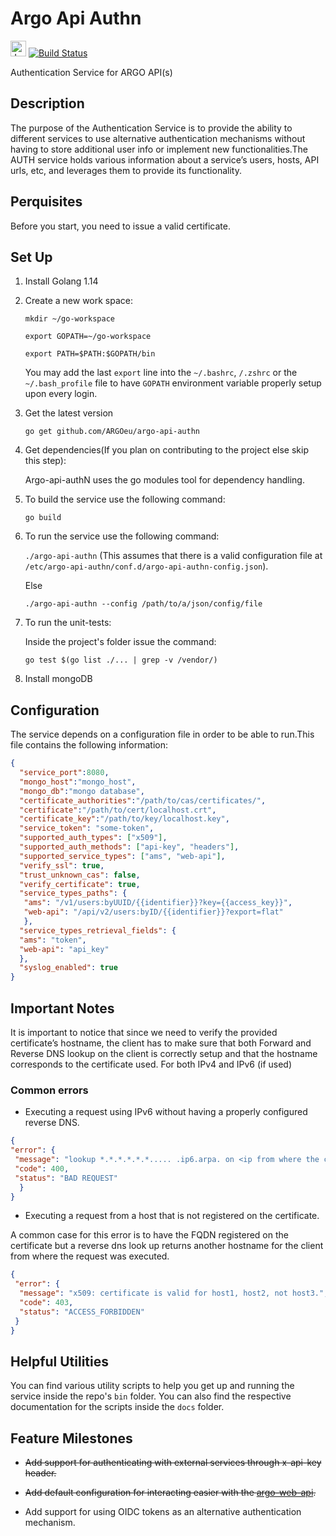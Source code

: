 # Argo Api Authn

<img src="https://jenkins.argo.grnet.gr/static/3c75a153/images/headshot.png" alt="Jenkins" width="25"/> [![Build Status](https://jenkins.argo.grnet.gr/job/argo-api-authn_devel/badge/icon)](https://jenkins.argo.grnet.gr/job/argo-api-authn_devel)

Authentication Service for ARGO API(s)


## Description

The purpose of the Authentication Service is to provide the ability to different services to use alternative authentication mechanisms without having to store additional user info or implement new functionalities.The AUTH service holds various information about a service’s users, hosts, API urls, etc, and leverages them to provide its functionality. 

## Perquisites

Before you start, you need to issue a valid certificate.

## Set Up

1. Install Golang 1.14
2. Create a new work space:

      `mkdir ~/go-workspace`
      
      `export GOPATH=~/go-workspace`
      
      `export PATH=$PATH:$GOPATH/bin`

     You may add the last `export` line into the `~/.bashrc`, `/.zshrc` or the `~/.bash_profile` file to have `GOPATH` environment variable properly setup upon every login.

3. Get the latest version

      `go get github.com/ARGOeu/argo-api-authn`

4. Get dependencies(If you plan on contributing to the project else skip this step):

   Argo-api-authN uses the go modules tool for dependency handling.
    
5. To build the service use the following command:

      `go build`

6. To run the service use the following command:

      `./argo-api-authn` (This assumes that there is a valid configuration file at `/etc/argo-api-authn/conf.d/argo-api-authn-config.json`).
      
      Else
      
      `./argo-api-authn --config /path/to/a/json/config/file`

7. To run the unit-tests:

    Inside the project's folder issue the command:

      `go test $(go list ./... | grep -v /vendor/)`
 
 8. Install mongoDB
 
 
 ## Configuration
 
 The service depends on a configuration file in order to be able to run.This file contains the following information:
 
 ```json
 {
   "service_port":8080,
   "mongo_host":"mongo_host",
   "mongo_db":"mongo database",
   "certificate_authorities":"/path/to/cas/certificates/",
   "certificate":"/path/to/cert/localhost.crt",
   "certificate_key":"/path/to/key/localhost.key",
   "service_token": "some-token",
   "supported_auth_types": ["x509"],
   "supported_auth_methods": ["api-key", "headers"],
   "supported_service_types": ["ams", "web-api"],
   "verify_ssl": true,
   "trust_unknown_cas": false,
   "verify_certificate": true,
   "service_types_paths": {
    "ams": "/v1/users:byUUID/{{identifier}}?key={{access_key}}",
    "web-api": "/api/v2/users:byID/{{identifier}}?export=flat"
    },
   "service_types_retrieval_fields": {
   "ams": "token",
   "web-api": "api_key"
   },
   "syslog_enabled": true
 }
 ```
 
 ## Important Notes
It is important to notice that since we need to verify the provided certificate’s hostname, 
the client has to make sure that both Forward and  Reverse DNS lookup on the client is correctly setup 
and that the hostname  corresponds to the certificate used.  For both IPv4 and IPv6  (if used) 
 
 ### Common errors
 - Executing a request using IPv6 without having a properly configured reverse DNS.
 ```json
 {
 "error": {
  "message": "lookup *.*.*.*.*.*..... .ip6.arpa. on <ip from where the client executed the request>: no such host",
  "code": 400,
  "status": "BAD REQUEST"
   }
 }
```
- Executing a request from a host that is not registered on the certificate.

A common case for this error is to have the FQDN registered on the certificate 
but a reverse dns look up returns another hostname for the client from where the request was executed. 
```json
{
 "error": {
  "message": "x509: certificate is valid for host1, host2, not host3.",
  "code": 403,
  "status": "ACCESS_FORBIDDEN"
 }
}
```
 ## Helpful Utilities
 You can find various utility scripts to help you get up and running the service inside the
 repo's `bin` folder. You can also find the respective documentation for the scripts inside the `docs` folder.

## Feature Milestones

- ~~Add support for authenticating with external services through x-api-key header.~~

- ~~Add default configuration for interacting easier with the [argo-web-api](https://github.com/ARGOeu/argo-web-api).~~

- Add support for using OIDC tokens as an alternative authentication mechanism.